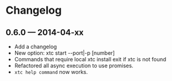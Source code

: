 # Changelog

## 0.6.0 — 2014-04-xx
- Add a changelog
- New option: xtc start --port|-p [number]
- Commands that require local xtc install exit if xtc is not found
- Refactored all async execution to use promises.
- `xtc help command` now works.
